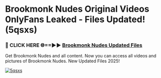 # Brookmonk Nudes Original Videos 0nlyFans Leaked - Files Updated! (5qsxs)

<h3>🔴 CLICK HERE 🌐==►► <a href="https://tinyurl.com/y5r63du9" rel="nofollow">Brookmonk Nudes Updated Files</a></h3>

Get Brookmonk Nudes and all content. Now you can access all videos and pictures of Brookmonk Nudes. New Updated Files 2025!

[![5qsxs](https://i.imgur.com/UVo9nyh.gif)](https://tinyurl.com/y5r63du9)